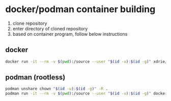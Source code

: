 
# docker/podman container building

1. clone repository
2. enter directory of cloned repository
3. based on container program, follow below instructions
## docker

```sh
docker run -it --rm -v $(pwd):/source --user "$(id -u):$(id -g)" xdrie/dkarm_dusk:v0.5 -l -c "pushd . && git submodule update --init --recursive && cd src/DusterGBA && make clean && make build && popd"
```

## podman (rootless)

```sh
podman unshare chown "$(id -u):$(id -g)" -R .
podman run -it --rm -v $(pwd):/source --user "$(id -u):$(id -g)" docker.io/xdrie/dkarm_dusk:v0.5 -l -c "pushd . && git submodule update --init --recursive && cd src/DusterGBA && make clean && make build && popd"
```
